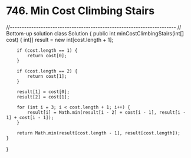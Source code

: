 # 746. Min Cost Climbing Stairs

//---------------------------------------------------------------------- // Bottom-up solution class Solution { public int minCostClimbingStairs\(int\[\] cost\) { int\[\] result = new int\[cost.length + 1\];

```text
    if (cost.length == 1) {
        return cost[0]; 
    }

    if (cost.length == 2) {
        return cost[1];
    }

    result[1] = cost[0];
    result[2] = cost[1];

    for (int i = 3; i < cost.length + 1; i++) {
        result[i] = Math.min(result[i - 2] + cost[i - 1], result[i - 1] + cost[i - 1]);
    }

    return Math.min(result[cost.length - 1], result[cost.length]);
}
```

}

